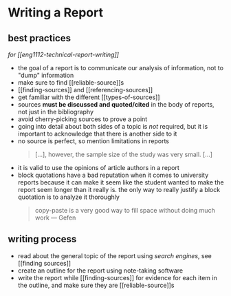 # Writing a Report

## best practices

_for [[eng1112-technical-report-writing]]_

- the goal of a report is to communicate our analysis of information, not to "dump" information
- make sure to find [[reliable-source]]s
- [[finding-sources]] and [[referencing-sources]]
- get familiar with the different [[types-of-sources]]
- sources **must be discussed and quoted/cited** in the body of reports, not just in the bibliography
- avoid cherry-picking sources to prove a point
- going into detail about both sides of a topic is _not_ required, but it is important to acknowledge that there is another side to it
- no source is perfect, so mention limitations in reports
  > [...], however, the sample size of the study was very small. [...]
- it is valid to use the opinions of article authors in a report
- block quotations have a bad reputation when it comes to university reports because it can make it seem like the student wanted to make the report seem longer than it really is. the only way to really justify a block quotation is to analyze it thoroughly
  > copy-paste is a very good way to fill space without doing much work &mdash; Gefen

## writing process

- read about the general topic of the report using _search engines_, see [[finding sources]]
- create an outline for the report using note-taking software
- write the report while [[finding-sources]] for evidence for each item in the outline, and make sure they are [[reliable-source]]s
